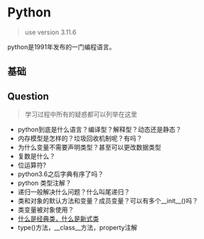 # Python
> use version 3.11.6

python是1991年发布的一门编程语言。


## 基础



## Question
> 学习过程中所有的疑惑都可以列举在这里

- python到底是什么语言？编译型？解释型？动态还是静态？
- 内存模型是怎样的？垃圾回收机制呢？有吗？
- 为什么变量不需要声明类型？甚至可以更改数据类型
- 复数是什么？
- 位运算符?
- python3.6之后字典有序了吗？
- python 类型注解？
- 递归一般解决什么问题？什么叫尾递归？
- 类和对象的默认方法和变量？成员变量？可以有多个__init__()吗？
- 类变量被对象使用？
- [什么是经典类，什么是新式类](./Question.md#经典类和新式类)
- type()方法，__class__方法，property注解